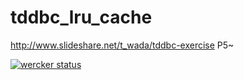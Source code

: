 tddbc_lru_cache
===============

http://www.slideshare.net/t_wada/tddbc-exercise P5~

[![wercker status](https://app.wercker.com/status/d262f69630076d2be128cf4fac76a727/m "wercker status")](https://app.wercker.com/project/bykey/d262f69630076d2be128cf4fac76a727)
